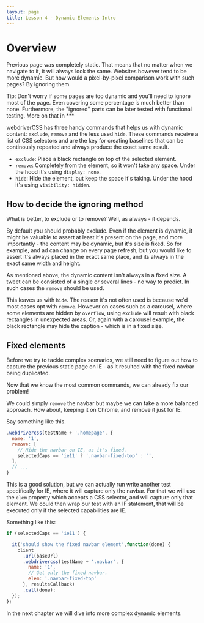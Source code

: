 ```yaml
---
layout: page
title: Lesson 4 - Dynamic Elements Intro
---
```


# Overview

Previous page was completely static. That means that no matter when we navigate to it, it will always look the same.
Websites however tend to be more dynamic. But how would a pixel-by-pixel comparison work with such pages? By ignoring them.

<div class="tip">
Tip: Don't worry if some pages are too dynamic and you'll need to ignore most of the page. Even covering some percentage is much better than none. Furthermore, the "ignored" parts can be later tested with functional testing. More on that in ***
</div>

webdriverCSS has three handy commands that helps us with dynamic content: `exclude`, `remove` and the less used `hide`. These commands receive a list of CSS selectors and are the key for creating baselines that can be continously repeated and always produce the exact same result.

* `exclude`: Place a black rectangle on top of the selected element.
* `remove`: Completely from the element, so it won't take any space. Under the hood it's using `display: none`.
* `hide`: Hide the element, but keep the space it's taking. Under the hood it's using `visibility: hidden`.

## How to decide the ignoring method

What is better, to exclude or to remove? Well, as always - it depends.

By default you should probably exclude. Even if the element is dynamic, it might be valuable to assert at least it's present on the page, and more importantly - the content may be dynamic, but it's size is fixed. So for example, and ad can change on every page refresh, but you would like to assert it's always placed in the exact same place, and its always in the exact same width and height.

As mentioned above, the dynamic content isn't always in a fixed size. A tweet can be consisted of a single or several lines - no way to predict. In such cases the `remove` should be used.

This leaves us with `hide`. The reason it's not often used is because we'd most cases opt with `remove`. However on cases such as a carousel, where some elements are hidden by `overflow`, using `exclude` will result with black rectangles in unexpected areas. Or, again with a carousel example, the black rectangle may hide the caption - which is in a fixed size.

## Fixed elements

Before we try to tackle complex scenarios, we still need to figure out how to capture the previous static page on IE - as it resulted with the fixed navbar being duplicated.

Now that we know the most common commands, we can already fix our problem!

We could simply `remove` the navbar but maybe we can take a more balanced approach. How about, keeping it on Chrome, and remove it just for IE.

Say something like this.

```js
.webdrivercss(testName + '.homepage', {
  name: '1',
  remove: [
    // Hide the navbar on IE, as it's fixed.
    selectedCaps == 'ie11' ? '.navbar-fixed-top' : '',
  ],
  // ...
}
```

This is a good solution, but we can actually run write another test specifically for IE, where it will capture only the navbar. For that we will use the `elem` property which accepts a CSS selector, and will capture only that element. We could then wrap our test with an IF statement, that will be executed only if the selected capabilities are IE.

Something like this:

```js
if (selectedCaps == 'ie11') {

  it('should show the fixed navbar element',function(done) {
    client
      .url(baseUrl)
      .webdrivercss(testName + '.navbar', {
        name: '1',
        // Get only the fixed navbar.
        elem: '.navbar-fixed-top'
      }, resultsCallback)
      .call(done);
  });
};
```

In the next chapter we will dive into more complex dynamic elements.
